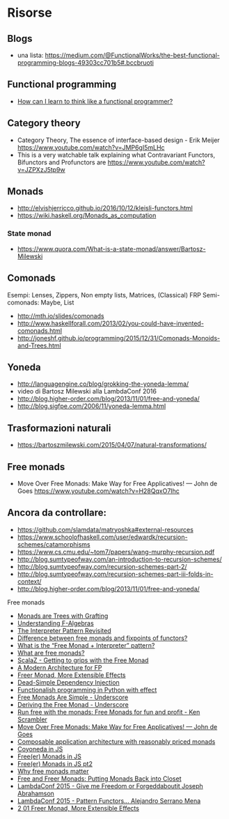 # Risorse

## Blogs

- una lista: https://medium.com/@FunctionalWorks/the-best-functional-programming-blogs-49303cc701b5#.bccbruoti

## Functional programming

- [How can I learn to think like a functional programmer?](https://www.quora.com/How-can-I-learn-to-think-like-a-functional-programmer)

## Category theory

- Category Theory, The essence of interface-based design - Erik Meijer https://www.youtube.com/watch?v=JMP6gI5mLHc
- This is a very watchable talk explaining what Contravariant Functors, Bifunctors and Profunctors are https://www.youtube.com/watch?v=JZPXzJ5tp9w

## Monads

- http://elvishjerricco.github.io/2016/10/12/kleisli-functors.html
- https://wiki.haskell.org/Monads_as_computation

### State monad

- https://www.quora.com/What-is-a-state-monad/answer/Bartosz-Milewski

## Comonads

Esempi: Lenses, Zippers, Non empty lists, Matrices, (Classical) FRP
Semi-comonads: Maybe, List

- http://mth.io/slides/comonads
- http://www.haskellforall.com/2013/02/you-could-have-invented-comonads.html
- http://joneshf.github.io/programming/2015/12/31/Comonads-Monoids-and-Trees.html

## Yoneda

- http://languagengine.co/blog/grokking-the-yoneda-lemma/
- video di Bartosz Milewski alla LambdaConf 2016
- http://blog.higher-order.com/blog/2013/11/01/free-and-yoneda/
- http://blog.sigfpe.com/2006/11/yoneda-lemma.html

## Trasformazioni naturali

- https://bartoszmilewski.com/2015/04/07/natural-transformations/

## Free monads

- Move Over Free Monads: Make Way for Free Applicatives! — John de Goes https://www.youtube.com/watch?v=H28QqxO7Ihc

## Ancora da controllare:

- https://github.com/slamdata/matryoshka#external-resources
- https://www.schoolofhaskell.com/user/edwardk/recursion-schemes/catamorphisms
- https://www.cs.cmu.edu/~tom7/papers/wang-murphy-recursion.pdf
- http://blog.sumtypeofway.com/an-introduction-to-recursion-schemes/
- http://blog.sumtypeofway.com/recursion-schemes-part-2/
- http://blog.sumtypeofway.com/recursion-schemes-part-iii-folds-in-context/
- http://blog.higher-order.com/blog/2013/11/01/free-and-yoneda/

Free monads

- [Monads are Trees with Grafting](https://dl.dropboxusercontent.com/u/828035/Monads/monads.pdf)
- [Understanding F-Algebras](https://www.schoolofhaskell.com/user/bartosz/understanding-algebras)
- [The Interpreter Pattern Revisited](https://youtu.be/hmX2s3pe_qk)
- [Difference between free monads and fixpoints of functors?](http://stackoverflow.com/a/17476076/1798418)
- [What is the “Free Monad + Interpreter” pattern?](http://programmers.stackexchange.com/a/242803/113613)
- [What are free monads?](http://stackoverflow.com/a/13357359/1798418)
- [ScalaZ - Getting to grips with the Free Monad](http://polygonalhell.blogspot.com/2014/12/scalaz-getting-to-grips-free-monad.html)
- [A Modern Architecture for FP](http://degoes.net/articles/modern-fp)
- [Freer Monad, More Extensible Effects](https://www.youtube.com/watch?v=3Ltgkjpme-Y)
- [Dead-Simple Dependency Injection](https://www.youtube.com/watch?v=ZasXwtTRkio)
- [Functionalish programming in Python with effect](https://www.youtube.com/watch?v=fM5d_2BS6FY)
- [Free Monads Are Simple - Underscore](http://underscore.io/blog/posts/2015/04/14/free-monads-are-simple.html)
- [Deriving the Free Monad - Underscore](http://underscore.io/blog/posts/2015/04/23/deriving-the-free-monad.html)
- [Run free with the monads: Free Monads for fun and profit - Ken Scrambler](https://www.youtube.com/watch?v=fU8eKoakd6o)
- [Move Over Free Monads: Make Way for Free Applicatives! — John de Goes](https://www.youtube.com/watch?v=H28QqxO7Ihc)
- [Composable application architecture with reasonably priced monads](https://www.youtube.com/watch?v=M258zVn4m2M)
- [Coyoneda in JS](https://medium.com/@drboolean/coyoneda-in-js-a6565b46878c)
- [Free(er) Monads in JS](https://medium.com/@drboolean/free-er-monads-in-js-f5a59e7abc82)
- [Free(er) Monads in JS pt2](https://medium.com/@drboolean/free-er-monads-in-js-pt2-8ab3b9efa510)
- [Why free monads matter](http://www.haskellforall.com/2012/06/you-could-have-invented-free-monads.html)
- [Free and Freer Monads: Putting Monads Back into Closet](http://okmij.org/ftp/Computation/free-monad.html)
- [LambdaConf 2015 - Give me Freedom or Forgeddaboutit Joseph Abrahamson](https://www.youtube.com/watch?v=K8f19pXB3ts)
- [LambdaConf 2015 - Pattern Functors... Alejandro Serrano Mena](https://www.youtube.com/watch?v=FO93kIJnQ0M)
- [2 01 Freer Monad, More Extensible Effects](https://www.youtube.com/watch?v=3Ltgkjpme-Y&list=PLnqUlCo055hV5dPC-4VWeXzhI8ooeTsVy&index=11)
